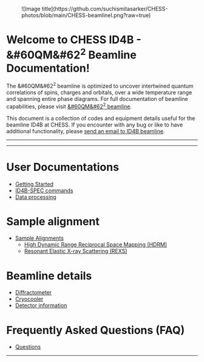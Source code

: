 
<figure markdown>
  ![Image title](https://github.com/suchismitasarker/CHESS-photos/blob/main/CHESS-beamlineI.png?raw=true)
</figure>

# Welcome to CHESS ID4B - &#60QM&#62<sup>2</sup> Beamline Documentation!

The &#60QM&#62<sup>2</sup> beamline is optimized to uncover intertwined quantum correlations of spins, charges and orbitals, over a wide temperature range and spanning entire phase diagrams. For full documentation of beamline capabilities, please visit [&#60QM&#62<sup>2</sup> beamline](https://www.chess.cornell.edu/users/qm2-beamline).

This document is a collection of codes and equipment details useful for the beamline ID4B at CHESS. If you encounter with any bug or like to have additional functionality, please <a href = "mailto: ss3428@cornell.edu">send an email to ID4B beamline</a>.


---

---
# User Documentations

* [Getting Started](https://suchismitasarker.github.io/CHESS-ID4B-QM2/introduction/) 
* [ID4B-SPEC commands](https://suchismitasarker.github.io/CHESS-ID4B-QM2/SPEC_commands/) 
* [Data processing](https://suchismitasarker.github.io/CHESS-ID4B-QM2/ID4B_Codes/)


# Sample alignment

* [Sample Alignments](https://suchismitasarker.github.io/CHESS-ID4B-QM2/sample_alignment/#) 
    * [High Dynamic Range Reciprocal Space Mapping (HDRM)](https://suchismitasarker.github.io/CHESS-ID4B-QM2/sample_alignment/#basic-steps-for-sample-alignment-hdrm)
    * [Resonant Elastic X-ray Scattering (REXS)](https://suchismitasarker.github.io/CHESS-ID4B-QM2/sample_alignment/#basic-steps-for-sample-alignments-rexs)



# Beamline details

  * [Diffractometer](https://suchismitasarker.github.io/CHESS-ID4B-QM2/diffractometer/)
  * [Cryocooler](https://suchismitasarker.github.io/CHESS-ID4B-QM2/cryocooler/)
  * [Detector information](https://suchismitasarker.github.io/CHESS-ID4B-QM2/detector_information/)



# Frequently Asked Questions (FAQ)
* [Questions](https://suchismitasarker.github.io/CHESS-ID4B-QM2/FAQ/) 

---
